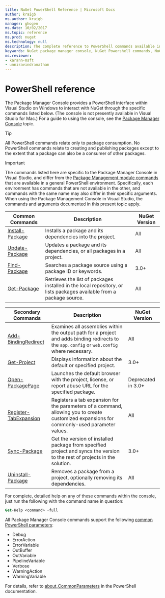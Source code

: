 ```yaml
---
title: NuGet PowerShell Reference | Microsoft Docs
author: kraigb
ms.author: kraigb
manager: ghogen
ms.date: 10/02/2017
ms.topic: reference
ms.prod: nuget
ms.technology: null
description: The complete reference to PowerShell commands available in the NuGet Package Manager Console in Visual Studio.
keywords: NuGet package manager console, NuGet Powershell commands, NuGet Powershell reference
ms.reviewer:
- karann-msft
- unniravindranathan
---
```


# PowerShell reference

The Package Manager Console provides a PowerShell interface within Visual Studio on Windows to interact with NuGet through the specific commands listed below. (The console is not presently available in Visual Studio for Mac.) For a guide to using the console, see the [Package Manager Console](../tools/package-manager-console.md) topic.

> [!Tip]
> All PowerShell commands relate only to package consumption. No PowerShell commands relate to creating and publishing packages except to the extent that a package can also be a consumer of other packages.

> [!Important]
> The commands listed here are specific to the Package Manager Console in Visual Studio, and differ from the [Package Management module commands](/powershell/module/packagemanagement/?view=powershell-6) that are available in a general PowerShell environment. Specifically, each environment has commands that are not available in the other, and commands with the same name may also differ in their specific arguments. When using the Package Management Console in Visual Studio, the commands and arguments documented in this present topic apply.

| Common Commands | Description | NuGet Version |
| --- | --- | --- |
| [Install-Package](ps-ref-install-package.md) | Installs a package and its dependencies into the project. | All |
| [Update-Package](ps-ref-update-package.md) | Updates a package and its dependencies, or all packages in a project. | All |
| [Find-Package](ps-ref-find-package.md) | Searches a package source using a package ID or keywords. | 3.0+ |
| [Get-Package](ps-ref-get-package.md) | Retrieves the list of packages installed in the local repository, or lists packages available from a package source. | All |

| Secondary Commands | Description | NuGet Version |
| --- | --- | --- |
| [Add-BindingRedirect](ps-ref-add-bindingredirect.md) | Examines all assemblies within the output path for a project and adds binding redirects to the `app.config` or `web.config` where necessary. | All |
| [Get-Project](ps-ref-get-project.md) | Displays information about the default or specified project. | 3.0+ |
| [Open-PackagePage](ps-ref-open-packagepage.md) | Launches the default browser with the project, license, or report abuse URL for the specified package. | Deprecated in 3.0+ |
| [Register-TabExpansion](ps-ref-register-tabexpansion.md) | Registers a tab expansion for the parameters of a command, allowing you to create customized expansions for commonly-used parameter values. | All |
| [Sync-Package](ps-ref-sync-package.md) | Get the version of installed package from specified project and syncs the version to the rest of projects in the solution. | 3.0+ |
| [Uninstall-Package](ps-ref-uninstall-package.md) | Removes a package from a project, optionally removing its dependencies. | All |

For complete, detailed help on any of these commands within the console, just run the following with the command name in question:

```ps
Get-Help <command> -full
```

All Package Manager Console commands support the following [common PowerShell parameters](/powershell/module/microsoft.powershell.core/about/about_commonparameters):

- Debug
- ErrorAction
- ErrorVariable
- OutBuffer
- OutVariable
- PipelineVariable
- Verbose
- WarningAction
- WarningVariable

For details, refer to [about_CommonParameters](/powershell/module/microsoft.powershell.core/about/about_commonparameters) in the PowerShell documentation.